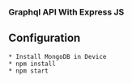 ### Graphql API With Express JS

## Configuration

    * Install MongoDB in Device
    * npm install
    * npm start


